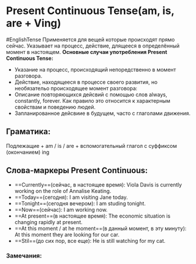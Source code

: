 # Present Continuous Tense(am, is, are + Ving)
#EnglishTense 
	Применяется для вещей которые происходят прямо сейчас. Указывает на процесс, действие, длящееся в определённый момент в настоящем.
**Основные случаи употребления Present Continuous Tense:**
- Указание на процесс, происходящий непоредственно в момент разговора.
- Действие, находящееся в процессе своего развития, но необязательо происходящее момент разговора:
- Описание повторяющихся дейсвий с помощью слов always, constantly, forever. Как правило это относится к характерным свойствам и поведению людей.
- Запланированное дейсвиие в будущем, часто с глаголами движения.

## Граматика:
Подлежащие + am / is / are + вспомогательный глагол с суффиксом (окончанием) ing

## Слова-маркеры Present Continuous:
- ==Currently==(сейчас, в настоящее время): Viola Davis is currently working on the role of Annalise Keating.
- ==Today==(сегодня): I am visiting Jane today.
- ==Tonight==(сегодня вечером): I am studing tonight.
- ==Now==(сейчас): I am working now.
- ==At present==(в настоящее время): The economic situation is changing rapidly at present.
- ==At this moment / at he moment==(в данный момент, в эту минуту): At this moment they are looking for our car.
- ==Stil==(до сих пор, все еще): He is still watching for my cat.

### Замечания: